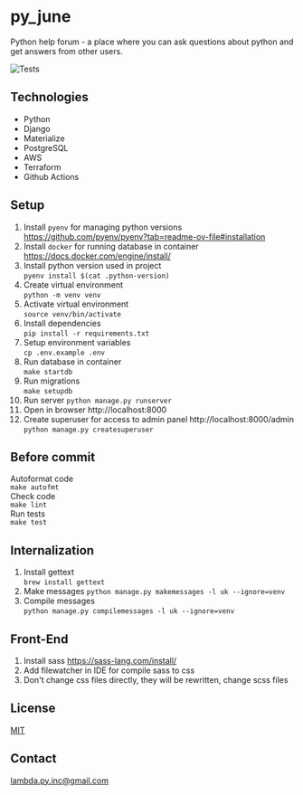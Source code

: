 # py_june

Python help forum - a place where you can ask questions about python and get answers
from other users.

![Tests](https://github.com/acman/py_june/actions/workflows/ci.yml/badge.svg)

## Technologies

* Python
* Django
* Materialize
* PostgreSQL
* AWS
* Terraform
* Github Actions

## Setup

1. Install `pyenv` for managing python versions https://github.com/pyenv/pyenv?tab=readme-ov-file#installation
1. Install `docker` for running database in container https://docs.docker.com/engine/install/
1. Install python version used in project  
   `pyenv install $(cat .python-version)`
1. Create virtual environment  
   `python -m venv venv`
1. Activate virtual environment  
   `source venv/bin/activate`
1. Install dependencies  
   `pip install -r requirements.txt`
1. Setup environment variables  
   `cp .env.example .env`
1. Run database in container  
   `make startdb`
1. Run migrations  
   `make setupdb`
1. Run server
   `python manage.py runserver`
1. Open in browser http://localhost:8000
1. Create superuser for access to admin panel http://localhost:8000/admin  
   `python manage.py createsuperuser`

## Before commit

Autoformat code  
`make autofmt`  
Check code  
`make lint`   
Run tests  
`make test`

## Internalization

1. Install gettext  
   `brew install gettext`
2. Make messages
   `python manage.py makemessages -l uk --ignore=venv`
3. Compile messages  
   `python manage.py compilemessages -l uk --ignore=venv`

## Front-End
1. Install sass https://sass-lang.com/install/
2. Add filewatcher in IDE for compile sass to css
3. Don't change css files directly, they will be rewritten, change scss files

## License

[MIT](https://choosealicense.com/licenses/mit/)

## Contact

lambda.py.inc@gmail.com
